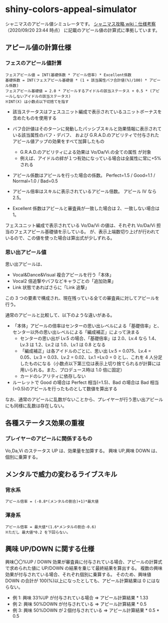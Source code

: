 # shiny-colors-appeal-simulator

シャニマスのアピール値シミュレータです。
[シャニマス攻略 wiki：仕様考察](https://wikiwiki.jp/shinycolors/%E4%BB%95%E6%A7%98%E8%80%83%E5%AF%9F) （2020/09/20 23:44 時点）
に記載のアピール値の計算式に準拠しています。

## アピール値の計算仕様

### フェスのアピール値計算

```text
フェスアピール値 = INT(基礎係数 * アピール倍率) * Excellent係数
基礎係数 = INT(フェスアピール基礎値 * (1 + 該当属性バフ合計値(%)/100) * アピール係数)
フェスアピール基礎値 = 2.0 * アピールするアイドルの該当ステータス + 0.5 * (アピールしないアイドルの該当ステータス)
※INT(X) は小数点以下切捨てを指す
```

- 該当ステータスはフェスユニット編成で表示されているユニットボーナスを含めたものを使用する
- バフ合計値はそのターンに発動したパッシブスキルと効果情報に表示されている該当属性のバフ・デバフ、
  および G.R.A.D.のアビリティで付与されたアピール値アップの効果をすべて加算したもの

  - G.R.A.D.のアビリティによる効果は Vo/Da/Vi.の全ての属性 が対象
  - 例えば、アイドルの絆が１つ有効になっている場合は全属性に常に+5%される

- アピール係数はアピールを行った場合の係数。 Perfect=1.5 / Good=1.1 / Normal=1.0 / Bad=0.5
- アピール倍率はスキルに表示されているアピール倍数。 アピール Ⅳ なら 2.5。
- Excellent 係数はアピールと審査員が一致した場合は 2、一致しない場合は 1。

フェスユニット編成で表示されている Vo/Da/Vi の値は、それぞれ Vo/Da/Vi 担当のフェスアピール基礎値を示している。
が、表示上端数切り上げが行われているので、この値を使った場合は算出式が少しずれる。

### 思い出アピール値

思い出アピールは、

- Vocal&Dance&Visual 複合アピールを行う「本体」
- Vocal2 倍追撃やバフなどキャラごとの「追加効果」
- Link 状態であればさらに「Link 追撃」

この 3 つの要素で構成され、現在残っている全ての審査員に対してアピールを行う。

通常のアピールと比較して、以下のような違いがある。

- 「本体」アピールの倍率はセンターの思い出レベルによる「基礎倍率」と、センター以外の思い出レベルによる「編成補正」によって決まる
  - センターの思い出が Lv.5 の場合、「基礎倍率」は 2.0、Lv.4 なら 1.4、Lv.3 は 1.2、Lv.2 は 1.0、Lv.1 は 0.8 となる
  - 「編成補正」は各アイドルのごとに、思い出 Lv.5 = 0.075、Lv.4 = 0.05、Lv.3 = 0.03、Lv.2 = 0.02、Lv.1 =Lv.0 = 0 とし、これを 4 人分足したものになる（小数点以下第三位は表示上切り捨てられるが計算には用いられる。また、プロデュース時は 1.0 倍に固定）
  - カードのレアリティに依存しない
- ルーレットで Good の場合は Perfect 相当(=1.5)、Bad の場合は Bad 相当(=0.5)のアピールを行ったものとして数値を算出する

なお、通常のアピールに乱数がないことから、プレイヤーが行う思い出アピールにも同様に乱数は存在しない。

## 各種ステータス効果の重複

### プレイヤーのアピールに関係するもの

Vo,Da,Vi のステータス UP は、効果量を加算する。
興味 UP,興味 DOWN は、個別に乗算する。

## メンタルで威力の変わるライブスキル

### 背水系

`アピール倍率 = (-0.8*(メンタルの割合)+1)*最大値`

### 渾身系

```text
アピール倍率 = 最大値*(1.6*メンタルの割合-0.6)
※ただし 最大値*0.2 を下回らない。
```

## 興味 UP/DOWN に関する仕様

興味〇〇%UP / DOWN 効果が審査員に付与されている場合、アピールの計算式で求められた値に UP/DOWN の結果を乗じて最終結果を算出する。
複数の興味効果が付与されている場合、それぞれ個別に乗算する。
そのため、興味値 DOWN の合計が 100(%)以上になったとしても、アピール計算結果は 0 にはならない。

- 例 1: 興味 33%UP が付与されている場合 => アピール計算結果 \* 1.33
- 例 2: 興味 50%DOWN が付与されている => アピール計算結果 \* 0.5
- 例 3: 興味 50%DOWN が２個付与されている => アピール計算結果 \* 0.5 \* 0.5
